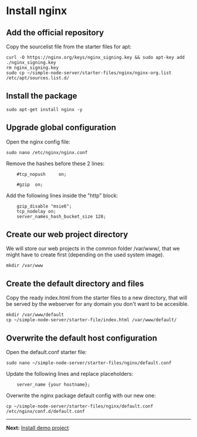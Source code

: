 # Install nginx

## Add the official repository

Copy the sourcelist file from the starter files for apt:  
```
curl -O https://nginx.org/keys/nginx_signing.key && sudo apt-key add ./nginx_signing.key
rm nginx_signing.key
sudo cp ~/simple-node-server/starter-files/nginx/nginx-org.list /etc/apt/sources.list.d/
```

## Install the package

```
sudo apt-get install nginx -y
```

## Upgrade global configuration

Open the nginx config file:  
```
sudo nano /etc/nginx/nginx.conf
```

Remove the hashes before these 2 lines:
```
    #tcp_nopush     on;
    
    #gzip  on;
```

Add the following lines inside the "http" block:  
```
    gzip_disable "msie6";
    tcp_nodelay on;
    server_names_hash_bucket_size 128;
```

## Create our web project directory

We will store our web projects in the common folder /var/www/, that we might have to create first (depending on the used system image).

```
mkdir /var/www
```

## Create the default directory and files

Copy the ready index.html from the starter files to a new directory, that will be served by the webserver for any domain you don't want to be accesible.

```
mkdir /var/www/default
cp ~/simple-node-server/starter-file/index.html /var/www/default/
```

## Overwrite the default host configuration

Open the default.conf starter file:  
```
sudo nano ~/simple-node-server/starter-files/nginx/default.conf
```

Update the following lines and replace placeholders:  
```
    server_name {your hostname};
```

Overwrite the nginx package default config with our new one:  
```
cp ~/simple-node-server/starter-files/nginx/default.conf /etc/nginx/conf.d/default.conf
```


---
__Next:__ [Install demo project](./install-demo-project.md)
